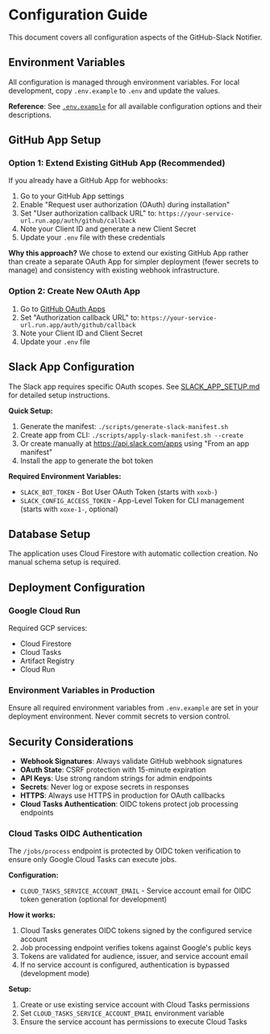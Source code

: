 # Configuration Guide

This document covers all configuration aspects of the GitHub-Slack Notifier.

## Environment Variables

All configuration is managed through environment variables. For local development, copy `.env.example` to `.env` and update the values.

**Reference**: See [`.env.example`](../.env.example) for all available configuration options and their descriptions.

## GitHub App Setup

### Option 1: Extend Existing GitHub App (Recommended)

If you already have a GitHub App for webhooks:

1. Go to your GitHub App settings
2. Enable "Request user authorization (OAuth) during installation" 
3. Set "User authorization callback URL" to: `https://your-service-url.run.app/auth/github/callback`
4. Note your Client ID and generate a new Client Secret
5. Update your `.env` file with these credentials

**Why this approach?** We chose to extend our existing GitHub App rather than create a separate OAuth App for simpler deployment (fewer secrets to manage) and consistency with existing webhook infrastructure.

### Option 2: Create New OAuth App

1. Go to [GitHub OAuth Apps](https://github.com/settings/applications/new)
2. Set "Authorization callback URL" to: `https://your-service-url.run.app/auth/github/callback`
3. Note your Client ID and Client Secret
4. Update your `.env` file

## Slack App Configuration

The Slack app requires specific OAuth scopes. See [SLACK_APP_SETUP.md](./SLACK_APP_SETUP.md) for detailed setup instructions.

**Quick Setup:**
1. Generate the manifest: `./scripts/generate-slack-manifest.sh`
2. Create app from CLI: `./scripts/apply-slack-manifest.sh --create`
3. Or create manually at https://api.slack.com/apps using "From an app manifest"
4. Install the app to generate the bot token

**Required Environment Variables:**
- `SLACK_BOT_TOKEN` - Bot User OAuth Token (starts with `xoxb-`)
- `SLACK_CONFIG_ACCESS_TOKEN` - App-Level Token for CLI management (starts with `xoxe-1-`, optional)

## Database Setup

The application uses Cloud Firestore with automatic collection creation. No manual schema setup is required.

## Deployment Configuration

### Google Cloud Run

Required GCP services:
- Cloud Firestore
- Cloud Tasks  
- Artifact Registry
- Cloud Run

### Environment Variables in Production

Ensure all required environment variables from `.env.example` are set in your deployment environment. Never commit secrets to version control.

## Security Considerations

- **Webhook Signatures**: Always validate GitHub webhook signatures
- **OAuth State**: CSRF protection with 15-minute expiration
- **API Keys**: Use strong random strings for admin endpoints
- **Secrets**: Never log or expose secrets in responses
- **HTTPS**: Always use HTTPS in production for OAuth callbacks
- **Cloud Tasks Authentication**: OIDC tokens protect job processing endpoints

### Cloud Tasks OIDC Authentication

The `/jobs/process` endpoint is protected by OIDC token verification to ensure only Google Cloud Tasks can execute jobs.

**Configuration:**
- `CLOUD_TASKS_SERVICE_ACCOUNT_EMAIL` - Service account email for OIDC token generation (optional for development)

**How it works:**
1. Cloud Tasks generates OIDC tokens signed by the configured service account
2. Job processing endpoint verifies tokens against Google's public keys
3. Tokens are validated for audience, issuer, and service account email
4. If no service account is configured, authentication is bypassed (development mode)

**Setup:**
1. Create or use existing service account with Cloud Tasks permissions
2. Set `CLOUD_TASKS_SERVICE_ACCOUNT_EMAIL` environment variable
3. Ensure the service account has permissions to execute Cloud Tasks